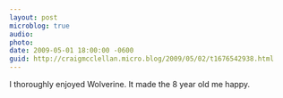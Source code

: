 ```yaml
---
layout: post
microblog: true
audio: 
photo: 
date: 2009-05-01 18:00:00 -0600
guid: http://craigmcclellan.micro.blog/2009/05/02/t1676542938.html
---
```

I thoroughly enjoyed Wolverine. It made the 8 year old me happy.
